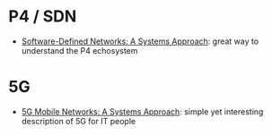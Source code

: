 # P4 / SDN
* [Software-Defined Networks: A Systems Approach](https://sdn.systemsapproach.org/): great way to understand the P4 echosystem

# 5G
* [5G Mobile Networks: A Systems Approach](https://5g.systemsapproach.org/): simple yet interesting description of 5G for IT people
